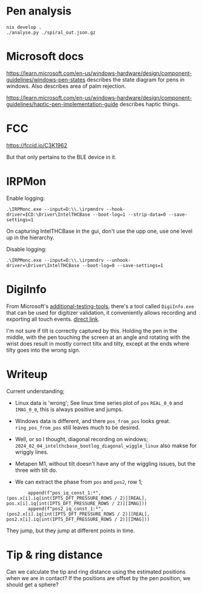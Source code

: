 # Pen analysis

```
nix develop .
./analyse.py ./spiral_out.json.gz
```

# Microsoft docs

https://learn.microsoft.com/en-us/windows-hardware/design/component-guidelines/windows-pen-states  describes the state diagram for pens in windows. Also describes area of palm rejection.

https://learn.microsoft.com/en-us/windows-hardware/design/component-guidelines/haptic-pen-implementation-guide describes haptic things.


# FCC

https://fccid.io/C3K1962

But that only pertains to the BLE device in it.

# IRPMon

Enable logging:
```
.\IRPMonc.exe --input=D:\\.\irpmndrv --hook-driver=ICD:\Driver\IntelTHCBase --boot-log=1 --strip-data=0 --save-settings=1
```

On capturing IntelTHCBase in the gui, don't use the upp one, use one level up in the hierarchy.

Disable logging:

```
.\IRPMonc.exe --input=D:\\.\irpmndrv --unhook-driver=\Driver\IntelTHCBase --boot-log=0 --save-settings=1
```

# DigiInfo

From Microsoft's [additional-testing-tools](https://learn.microsoft.com/en-us/windows-hardware/design/component-guidelines/simultaneous-pen-and-touch-validation#additional-testing-tools), there's a tool called `DigiInfo.exe` that can be used for digitizer validation, it conveniently allows recording and exporting all touch events. [direct link](https://download.microsoft.com/download/C/8/7/c8729e82-feca-482b-801d-f65979615003/digiinfo-19h1.zip).

I'm not sure if tilt is correctly captured by this. Holding the pen in the middle, with the pen touching the screen at an angle and rotating with the wrist does result in mostly correct tiltx and tilty, except at the ends where tilty goes into the wrong sign.


# Writeup

Current understanding;

- Linux data is 'wrong'; See linux time series plot of `pos` `REAL_0_0` and `IMAG_0_0`, this is always positive and jumps.
- Windows data is different, and there `pos_from_pos` looks great. `ring_pos_from_pos` still leaves much to be desired.
- Well, or so I thought, diagonal recording on windows; `2024_02_04_intelthcbase_bootlog_diagonal_wiggle_linux` also makse for wriggly lines.
- Metapen M1, without tilt doesn't have any of the wiggling issues, but the three with tilt do.


- We can extract the phase from `pos` and `pos2`, row 1;

```
        append(f"pos_iq_const_1:*", (pos.x[i].iq[int(IPTS_DFT_PRESSURE_ROWS / 2)][REAL], pos.x[i].iq[int(IPTS_DFT_PRESSURE_ROWS / 2)][IMAG]))
        append(f"pos2_iq_const_1:*", (pos2.x[i].iq[int(IPTS_DFT_PRESSURE_ROWS / 2)][REAL], pos2.x[i].iq[int(IPTS_DFT_PRESSURE_ROWS / 2)][IMAG]))
```
They jump, but they jump at different points in time.


# Tip & ring distance
Can we calculate the tip and ring distance using the estimated positions when we are in contact? If the positions are offset by the pen position, we should get a sphere?
